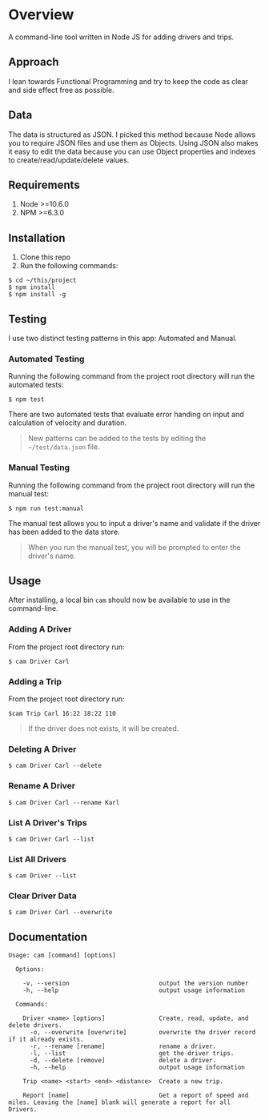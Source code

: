 # Overview

A command-line tool written in Node JS for adding drivers and trips.


## Approach
I lean towards Functional Programming and try to keep the code as clear and side effect free as possible.


## Data
The data is structured as JSON. I picked this method because Node allows you to require JSON files and use them as Objects.
Using JSON also makes it easy to edit the data because you can use Object properties and indexes to create/read/update/delete values.


## Requirements
1. Node >=10.6.0
2. NPM >=6.3.0


## Installation
1. Clone this repo
2. Run the following commands:

```
$ cd ~/this/project
$ npm install
$ npm install -g
```

## Testing
I use two distinct testing patterns in this app: Automated and Manual.

### Automated Testing
Running the following command from the project root directory will run the automated tests:

```
$ npm test
```

There are two automated tests that evaluate error handing on input and calculation of velocity and duration.

> New patterns can be added to the tests by editing the `~/test/data.json` file.

### Manual Testing
Running the following command from the project root directory will run the manual test:
```
$ npm run test:manual
```

The manual test allows you to input a driver's name and validate if the driver has been added to the data store.

> When you run the manual test, you will be prompted to enter the driver's name.



## Usage
After installing, a local bin `cam` should now be available to use in the command-line.

### Adding A Driver
From the project root directory run:
```
$ cam Driver Carl
```

### Adding a Trip
From the project root directory run:

```
$cam Trip Carl 16:22 18:22 110
```

> If the driver does not exists, it will be created.


### Deleting A Driver
```
$ cam Driver Carl --delete
```

### Rename A Driver
```
$ cam Driver Carl --rename Karl
```

### List A Driver's Trips
```
$ cam Driver Carl --list
```

### List All Drivers
```
$ cam Driver --list
```

### Clear Driver Data
```
$ cam Driver Carl --overwrite
```


## Documentation
```
Usage: cam [command] [options]

  Options:

    -v, --version                         output the version number
    -h, --help                            output usage information

  Commands:

    Driver <name> [options]               Create, read, update, and delete drivers.
      -o, --overwrite [overwrite]         overwrite the driver record if it already exists.
      -r, --rename [rename]               rename a driver.
      -l, --list                          get the driver trips.
      -d, --delete [remove]               delete a driver.
      -h, --help                          output usage information

    Trip <name> <start> <end> <distance>  Create a new trip.

    Report [name]                         Get a report of speed and miles. Leaving the [name] blank will generate a report for all Drivers.
```
